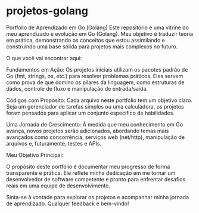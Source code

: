 # projetos-golang
Portfólio de Aprendizado em Go (Golang)
Este repositório é uma vitrine do meu aprendizado e evolução em Go (Golang). Meu objetivo é traduzir teoria em prática, demonstrando os conceitos que estou assimilando e construindo uma base sólida para projetos mais complexos no futuro.

O que você vai encontrar aqui:

Fundamentos em Ação: Os projetos iniciais utilizam os pacotes padrão de Go (fmt, strings, os, etc.) para resolver problemas práticos. Eles servem como prova de que domino os pilares da linguagem, como estruturas de dados, controle de fluxo e manipulação de entrada/saída.

Códigos com Propósito: Cada arquivo neste portfólio tem um objetivo claro. Seja um gerenciador de tarefas simples ou uma calculadora, os projetos foram pensados para aplicar um conjunto específico de habilidades.

Uma Jornada de Crescimento: À medida que meu conhecimento em Go avança, novos projetos serão adicionados, abordando temas mais avançados como concorrência, serviços web (net/http), manipulação de arquivos e, futuramente, testes e APIs.

Meu Objetivo Principal:

O propósito deste portfólio é documentar meu progresso de forma transparente e prática. Ele reflete minha dedicação em me tornar um desenvolvedor de software competente e pronto para enfrentar desafios reais em uma equipe de desenvolvimento.

Sinta-se à vontade para explorar os projetos e acompanhar minha jornada de aprendizado. Qualquer feedback é bem-vindo!
